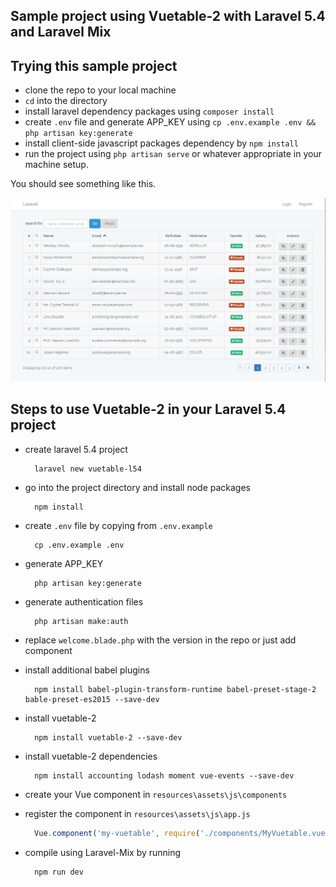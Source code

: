 Sample project using Vuetable-2 with Laravel 5.4 and Laravel Mix 
----

## Trying this sample project
- clone the repo to your local machine
- `cd` into the directory
- install laravel dependency packages using `composer install`
- create `.env` file and generate APP_KEY using `cp .env.example .env && php artisan key:generate`
- install client-side javascript packages dependency by `npm install`
- run the project using `php artisan serve` or whatever appropriate in your machine setup.

You should see something like this.

![image](https://raw.githubusercontent.com/ratiw/images/master/vuetable-2/vuetable-2-laravel-5.4-mix.png)

## Steps to use Vuetable-2 in your Laravel 5.4 project
- create laravel 5.4 project
    ```
      laravel new vuetable-l54
    ```

- go into the project directory and install node packages
    ```
      npm install
    ```

- create `.env` file by copying from `.env.example`
    ```
      cp .env.example .env
    ```

- generate APP_KEY
    ```
      php artisan key:generate
    ```

- generate authentication files
    ```
      php artisan make:auth
    ```

- replace `welcome.blade.php` with the version in the repo or just add component
- install additional babel plugins
    ```
      npm install babel-plugin-transform-runtime babel-preset-stage-2 bable-preset-es2015 --save-dev
    ```

- install vuetable-2
    ```
      npm install vuetable-2 --save-dev
    ```

- install vuetable-2 dependencies
    ```
      npm install accounting lodash moment vue-events --save-dev
    ```

- create your Vue component in `resources\assets\js\components`
- register the component in `resources\assets\js\app.js`
    ```javascript
      Vue.component('my-vuetable', require('./components/MyVuetable.vue'));
    ```

- compile using Laravel-Mix by running
    ```
      npm run dev
    ```
